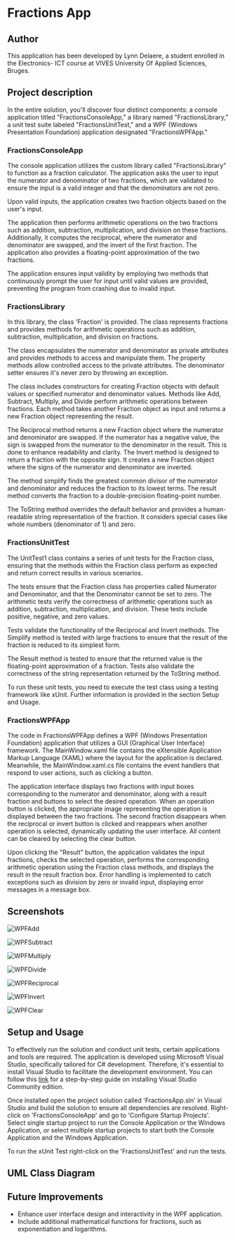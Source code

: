 # Fractions App

## Author

This application has been developed by Lynn Delaere, a student enrolled in the Electronics- ICT course at VIVES University Of Applied Sciences, Bruges.

## Project description

In the entire solution, you'll discover four distinct components: a console application titled "FractionsConsoleApp," a library named "FractionsLibrary," a unit test suite labeled "FractionsUnitTest," and a WPF (Windows Presentation Foundation) application designated "FractionsWPFApp."

### FractionsConsoleApp

The console application utilizes the custom library called "FractionsLibrary" to function as a fraction calculator. The application asks the user to input the numerator and denominator of two fractions, which are validated to ensure the input is a valid integer and that the denominators are not zero.

Upon valid inputs, the application creates two fraction objects based on the user's input.

The application then performs arithmetic operations on the two fractions such as addition, subtraction, multiplication, and division on these fractions. Additionally, it computes the reciprocal, where the numerator and denominator are swapped, and the invert of the first fraction. The application also provides a floating-point approximation of the two fractions.

The application ensures input validity by employing two methods that continuously prompt the user for input until valid values are provided, preventing the program from crashing due to invalid input.

### FractionsLibrary

In this library, the class 'Fraction' is provided. The class represents fractions and provides methods for arithmetic operations such as addition, subtraction, multiplication, and division on fractions.

The class encapsulates the numerator and denominator as private attributes and provides methods to access and manipulate them. The property methods allow controlled access to the private attributes. The denominator setter ensures it's never zero by throwing an exception.

The class includes constructors for creating Fraction objects with default values or specified numerator and denominator values. Methods like Add, Subtract, Multiply, and Divide perform arithmetic operations between fractions. Each method takes another Fraction object as input and returns a new Fraction object representing the result.

The Reciprocal method returns a new Fraction object where the numerator and denominator are swapped. If the numerator has a negative value, the sign is swapped from the numerator to the denominator in the result. This is done to enhance readability and clarity. The Invert method is designed to return a fraction with the opposite sign. It creates a new Fraction object where the signs of the numerator and denominator are inverted.

The method simplify finds the greatest common divisor of the numerator and denominator and reduces the fraction to its lowest terms. The result method converts the fraction to a double-precision floating-point number.

The ToString method overrides the default behavior and provides a human-readable string representation of the fraction. It considers special cases like whole numbers (denominator of 1) and zero.

### FractionsUnitTest

The UnitTest1 class contains a series of unit tests for the Fraction class, ensuring that the methods within the Fraction class perform as expected and return correct results in various scenarios.

The tests ensure that the Fraction class has properties called Numerator and Denominator, and that the Denominator cannot be set to zero. The arithmetic tests verify the correctness of arithmetic operations such as addition, subtraction, multiplication, and division. These tests include positive, negative, and zero values.

Tests validate the functionality of the Reciprocal and Invert methods. The Simplify method is tested with large fractions to ensure that the result of the fraction is reduced to its simplest form.

The Result method is tested to ensure that the returned value is the floating-point approximation of a fraction. Tests also validate the correctness of the string representation returned by the ToString method.

To run these unit tests, you need to execute the test class using a testing framework like xUnit. Further information is provided in the section Setup and Usage.

### FractionsWPFApp

The code in FractionsWPFApp defines a WPF (Windows Presentation Foundation) application that utilizes a GUI (Graphical User Interface) framework. The MainWindow.xaml file contains the eXtensible Application Markup Language (XAML) where the layout for the application is declared. Meanwhile, the MainWindow.xaml.cs file contains the event handlers that respond to user actions, such as clicking a button.

The application interface displays two fractions with input boxes corresponding to the numerator and denominator, along with a result fraction and buttons to select the desired operation. When an operation button is clicked, the appropriate image representing the operation is displayed between the two fractions. The second fraction disappears when the reciprocal or invert button is clicked and reappears when another operation is selected, dynamically updating the user interface. All content can be cleared by selecting the clear button.

Upon clicking the "Result" button, the application validates the input fractions, checks the selected operation, performs the corresponding arithmetic operation using the Fraction class methods, and displays the result in the result fraction box. Error handling is implemented to catch exceptions such as division by zero or invalid input, displaying error messages in a message box.

## Screenshots

![WPFAdd](images/WPFAdd.png "Add Fractions")

![WPFSubtract](images/WPFSubtract.png "Subtract Fractions")

![WPFMultiply](images/WPFMultiply.png "Multiply Fractions")

![WPFDivide](images/WPFDivide.png "Divide Fractions")

![WPFReciprocal](images/WPFReciprocal.png "Reciprocal Fraction 1")

![WPFInvert](images/WPFInvert.png "Invert Fraction 1")

![WPFClear](images/WPFClear.png "Clear content")

## Setup and Usage

To effectively run the solution and conduct unit tests, certain applications and tools are required. The application is developed using Microsoft Visual Studio, specifically tailored for C# development. Therefore, it's essential to install Visual Studio to facilitate the development environment. You can follow this [link](https://from-bace-to-ace.netlify.app/00-visual-studio-community/) for a step-by-step guide on installing Visual Studio Community edition.

Once installed open the project solution called 'FractionsApp.sln' in Visual Studio and build the solution to ensure all dependencies are resolved. Right-click on 'FractionsConsoleApp' and go to 'Configure Startup Projects'. Select single startup project to run the Console Application or the Windows Application, or select multiple startup projects to start both the Console Application and the Windows Application.

To run the xUnit Test right-click on the 'FractionsUnitTest' and run the tests.

## UML Class Diagram

## Future Improvements

- Enhance user interface design and interactivity in the WPF application.
- Include additional mathematical functions for fractions, such as exponentiation and logarithms.
